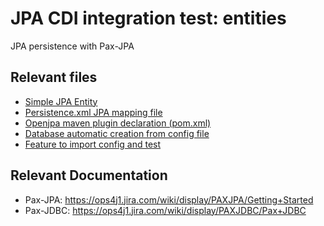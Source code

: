 # JPA CDI integration test: entities
JPA persistence with Pax-JPA

## Relevant files
* [Simple JPA Entity](https://github.com/OsgiliathEnterprise/net.osgiliath.parent/blob/master/net.osgiliath.framework/net.osgiliath.features.karaf-features/net.osgiliath.features.karaf-features.itests/net.osgiliath.features.karaf-features.itests.jpa.cdi.entities/src/main/java/net/osgiliath/jpa/cdi/entities/HelloEntity.java)
* [Persistence.xml JPA mapping file](https://github.com/OsgiliathEnterprise/net.osgiliath.parent/blob/master/net.osgiliath.framework/net.osgiliath.features.karaf-features/net.osgiliath.features.karaf-features.itests/net.osgiliath.features.karaf-features.itests.jpa.cdi.entities/src/main/resources/META-INF/persistence.xml)
* [Openjpa maven plugin declaration (pom.xml)](https://github.com/OsgiliathEnterprise/net.osgiliath.parent/blob/master/net.osgiliath.framework/net.osgiliath.features.karaf-features/net.osgiliath.features.karaf-features.itests/net.osgiliath.features.karaf-features.itests.jpa.cdi.entities/pom.xml)
* [Database automatic creation from config file](https://github.com/OsgiliathEnterprise/net.osgiliath.parent/blob/master/net.osgiliath.framework/net.osgiliath.features.karaf-features/net.osgiliath.features.karaf-features.itests/net.osgiliath.features.karaf-features.itests.feature/src/main/resources/net.osgiliath.features.karaf-features.itests.feature.database.cfg)
* [Feature to import config and test](https://github.com/OsgiliathEnterprise/net.osgiliath.parent/blob/master/net.osgiliath.framework/net.osgiliath.features.karaf-features/net.osgiliath.features.karaf-features.itests/net.osgiliath.features.karaf-features.itests.feature/src/main/resources/net.osgiliath.features.karaf-features.itests.feature.xml)

## Relevant Documentation
* Pax-JPA: https://ops4j1.jira.com/wiki/display/PAXJPA/Getting+Started
* Pax-JDBC: https://ops4j1.jira.com/wiki/display/PAXJDBC/Pax+JDBC